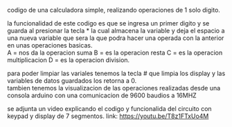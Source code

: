 codigo de una calculadora simple, realizando operaciones de 1 solo digito.

la funcionalidad de este codigo es que se ingresa un primer digito y se guarda al presionar la tecla * la cual almacena la variable y deja el espacio a una nueva variable que sera la que podra hacer una operada con la anterior en unas operaciones basicas.\
A = nos da la operacion suma
B = es la operacion resta
C = es la operacion multiplicacion
D = es la operacion division.

para poder limpiar las variales tenemos la tecla # que limpia los display y las variables de datos guardados los retorna a 0.\
tambien tenemos la visualizacion de las operaciones realizadas desde una consola arduino con una comunicacion de 9600 baudios a 16MHZ

se adjunta un video explicando el codigo y funcionalida del circuito con keypad  y display de 7 segmentos.
 link: https://youtu.be/T8z1FTxUo4M 
